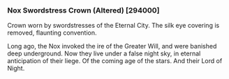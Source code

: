 ### Nox Swordstress Crown (Altered) [294000]

Crown worn by swordstresses of the Eternal City. The silk eye covering is removed, flaunting convention.

Long ago, the Nox invoked the ire of the Greater Will, and were banished deep underground. Now they live under a false night sky, in eternal anticipation of their liege. Of the coming age of the stars. And their Lord of Night.
